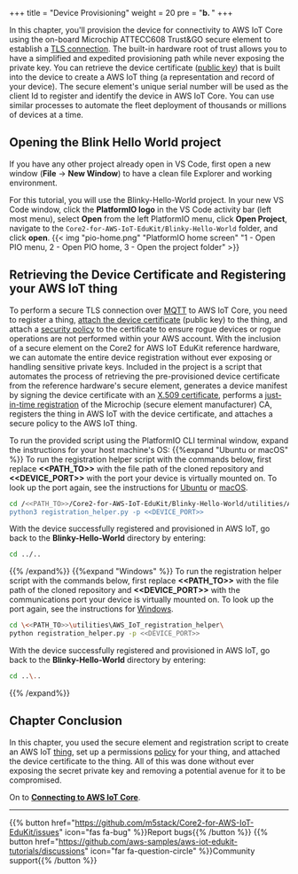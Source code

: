+++
title = "Device Provisioning"
weight = 20
pre = "<b>b. </b>"
+++

In this chapter, you'll provision the device for connectivity to AWS IoT Core using the on-board Microchip ATTECC608 Trust&GO secure element to establish a [TLS connection](https://docs.aws.amazon.com/iot/latest/developerguide/transport-security.html). The built-in hardware root of trust allows you to have a simplified and expedited provisioning path while never exposing the private key. You can retrieve the device certificate ([public key](https://en.wikipedia.org/wiki/Public-key_cryptography)) that is built into the device to create a AWS IoT thing (a representation and record of your device). The secure element's unique serial number will be used as the client Id to register and identify the device in AWS IoT Core. You can use similar processes to automate the fleet deployment of thousands or millions of devices at a time.

## Opening the Blink Hello World project
If you have any other project already open in VS Code, first open a new window (**File** → **New Window**) to have a clean file Explorer and working environment.

For this tutorial, you will use the Blinky-Hello-World project. In your new VS Code window, click the **PlatformIO logo** in the VS Code activity bar (left most menu), select **Open** from the left PlatformIO menu, click **Open Project**, navigate to the `Core2-for-AWS-IoT-EduKit/Blinky-Hello-World` folder, and click **open**.
{{< img "pio-home.png" "PlatformIO home screen" "1 - Open PIO menu, 2 - Open PIO home, 3 - Open the project folder" >}}

## Retrieving the Device Certificate and Registering your AWS IoT thing
To perform a secure TLS connection over [MQTT](https://docs.aws.amazon.com/iot/latest/developerguide/mqtt.html) to AWS IoT Core, you need to register a thing, [attach the device certificate](https://docs.aws.amazon.com/iot/latest/developerguide/register-device-cert.html) (public key) to the thing, and attach a [security policy](https://docs.aws.amazon.com/iot/latest/developerguide/iot-policies.html) to the certificate to ensure rogue devices or rogue operations are not performed within your AWS account. With the inclusion of a secure element on the Core2 for AWS IoT EduKit reference hardware, we can automate the entire device registration without ever exposing or handling sensitive private keys. Included in the project is a script that automates the process of retrieving the pre-provisioned device certificate from the reference hardware's secure element, generates a device manifest by signing the device certificate with an [X.509 certificate](https://docs.aws.amazon.com/iot/latest/developerguide/x509-client-certs.html#x509-client-cert-basics), performs a [just-in-time registration](https://aws.amazon.com/blogs/iot/just-in-time-registration-of-device-certificates-on-aws-iot/) of the Microchip (secure element manufacturer) CA, registers the thing in AWS IoT with the device certificate, and attaches a secure policy to the AWS IoT thing.

To run the provided script using the PlatformIO CLI terminal window, expand the instructions for your host machine's OS:
{{%expand "Ubuntu or macOS" %}}
To run the registration helper script with the commands below, first replace **<<PATH_TO>>** with the file path of the cloned repository and **<<DEVICE_PORT>>** with the port your device is virtually mounted on. To look up the port again, see the instructions for [Ubuntu](../getting-started/prerequisites/linux.html#identifying-the-device-communication-port) or [macOS](../getting-started/prerequisites/macos.html#identifying-the-device-communication-port).
```bash
cd /<<PATH_TO>>/Core2-for-AWS-IoT-EduKit/Blinky-Hello-World/utilities/AWS_IoT_registration_helper
python3 registration_helper.py -p <<DEVICE_PORT>>
```

With the device successfully registered and provisioned in AWS IoT, go back to the **Blinky-Hello-World** directory by entering:
```bash
cd ../..
```
{{% /expand%}}
{{%expand "Windows" %}}
To run the registration helper script with the commands below, first replace **<<PATH_TO>>** with the file path of the cloned repository and  **<<DEVICE_PORT>>** with the communications port your device is virtually mounted on. To look up the port again, see the instructions for [Windows](../getting-started/prerequisites/windows.html#identifying-the-device-communication-port).
```bash
cd \<<PATH_TO>>\utilities\AWS_IoT_registration_helper\
python registration_helper.py -p <<DEVICE_PORT>>
```

With the device successfully registered and provisioned in AWS IoT, go back to the **Blinky-Hello-World** directory by entering:
```bash
cd ..\..
```
{{% /expand%}}

## Chapter Conclusion
In this chapter, you used the secure element and registration script to create an AWS IoT [thing](https://docs.aws.amazon.com/iot/latest/developerguide/thing-registry.html), set up a permissions [policy](https://docs.aws.amazon.com/iot/latest/developerguide/thing-policy-variables.html) for your thing, and attached the device certificate to the thing. All of this was done without ever exposing the secret private key and removing a potential avenue for it to be compromised.

On to [**Connecting to AWS IoT Core**](connecting-to-aws.html).

---
{{% button href="https://github.com/m5stack/Core2-for-AWS-IoT-EduKit/issues" icon="fas fa-bug" %}}Report bugs{{% /button %}} {{% button href="https://github.com/aws-samples/aws-iot-edukit-tutorials/discussions" icon="far fa-question-circle" %}}Community support{{% /button %}}